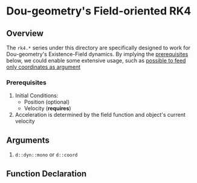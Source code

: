 # Dou-geometry's Field-oriented RK4

## Overview
The `rk4.*` series under this directory are specifically designed to work for Dou-geometry's Existence-Field dynamics. By implying the [prerequisites](#prerequisites) below, we could enable some extensive usage, such as [possible to feed only coordinates as argument](#arguments)

### Prerequisites
1. Initial Conditions:
   - Position (optional)
   - Velocity (**requires**)
2. Acceleration is determined by the field function and object's current velocity

## Arguments

1. `d::dyn::mono` or `d::coord`

## Function Declaration
